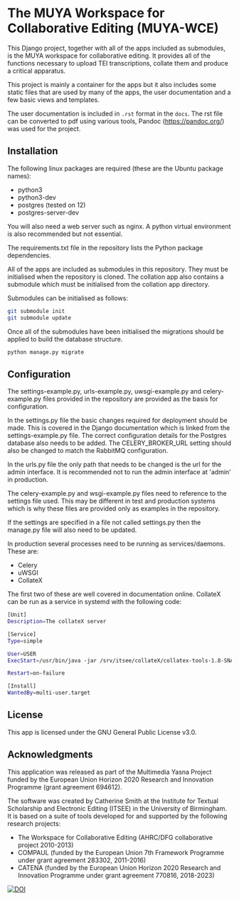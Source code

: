 # The MUYA Workspace for Collaborative Editing (MUYA-WCE)

This Django project, together with all of the apps included as submodules, is the MUYA workspace for collaborative
editing. It provides all of the functions necessary to upload TEI transcriptions, collate them and produce a critical
apparatus.

This project is mainly a container for the apps but it also includes some static files that are used by many of the
apps, the user documentation and a few basic views and templates.

The user documentation is included in ```.rst``` format in the ```docs```. The rst file can be converted to pdf using
various tools, Pandoc (https://pandoc.org/) was used for the project.

## Installation

The following linux packages are required (these are the Ubuntu package names):

- python3
- python3-dev
- postgres (tested on 12)
- postgres-server-dev

You will also need a web server such as nginx. A python virtual environment is also recommended but not essential.

The requirements.txt file in the repository lists the Python package dependencies.

All of the apps are included as submodules in this repository. They must be initialised when the repository is cloned.
The collation app also contains a submodule which must be initialised from the collation app directory.

Submodules can be initialised as follows:

```bash
git submodule init
git submodule update
```

Once all of the submodules have been initialised the migrations should be applied to build the database structure.

```bash
python manage.py migrate
```


## Configuration

The settings-example.py, urls-example.py, uwsgi-example.py and celery-example.py files provided in the repository are provided as the
basis for configuration.

In the settings.py file the basic changes required for deployment should be made. This is covered in the Django
documentation which is linked from the settings-example.py file. The correct configuration details for the Postgres
database also needs to be added. The CELERY_BROKER_URL setting should also be changed to match the RabbitMQ
configuration.

In the urls.py file the only path that needs to be changed is the url for the admin interface. It is recommended not to
run the admin interface at 'admin' in production.

The celery-example.py and wsgi-example.py files need to reference to the settings file used. This may be different in
test and production systems which is why these files are provided only as examples in the repository.

If the settings are specified in a file not called settings.py then the manage.py file will also need to be updated.

In production several processes need to be running as services/daemons. These are:

- Celery
- uWSGI
- CollateX

The first two of these are well covered in documentation online. CollateX can be run as a service in systemd with the
following code:

```bash
[Unit]
Description=The collateX server

[Service]
Type=simple

User=USER
ExecStart=/usr/bin/java -jar /srv/itsee/collateX/collatex-tools-1.8-SNAPSHOT.jar -http

Restart=on-failure

[Install]
WantedBy=multi-user.target

```

## License

This app is licensed under the GNU General Public License v3.0.

## Acknowledgments

This application was released as part of the Multimedia Yasna Project funded by the European Union Horizon 2020
Research and Innovation Programme (grant agreement 694612).

The software was created by Catherine Smith at the Institute for Textual Scholarship and Electronic Editing (ITSEE) in
the University of Birmingham. It is based on a suite of tools developed for and supported by the following research
projects:

- The Workspace for Collaborative Editing (AHRC/DFG collaborative project 2010-2013)
- COMPAUL (funded by the European Union 7th Framework Programme under grant agreement 283302, 2011-2016)
- CATENA (funded by the European Union Horizon 2020 Research and Innovation Programme under grant agreement 770816,
  2018-2023)

[![DOI](https://zenodo.org/badge/431938558.svg)](https://zenodo.org/badge/latestdoi/431938558)
